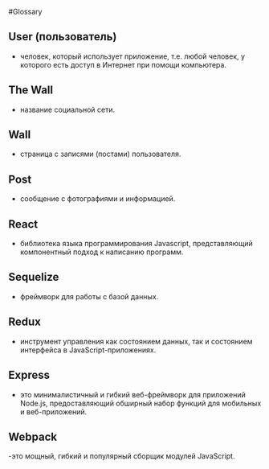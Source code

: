 #Glossary

## User (пользователь)
- человек, который использует приложение, т.е. любой человек, у которого есть доступ в Интернет при помощи компьютера.

## The Wall
- название социальной сети.

## Wall
-  страница с записями (постами) пользователя.

## Post
- сообщение с фотографиями и информацией.

## React 
- библиотека языка программирования Javascript, представляющий компонентный подход к написанию программ.

## Sequelize 
- фреймворк для работы с базой данных.

## Redux 
- инструмент управления как состоянием данных, так и состоянием интерфейса в JavaScript-приложениях.

## Express 
- это минималистичный и гибкий веб-фреймворк для приложений Node.js, предоставляющий обширный набор функций для мобильных и веб-приложений.

## Webpack
-это мощный, гибкий и популярный сборщик модулей JavaScript.
